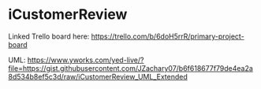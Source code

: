 # iCustomerReview

Linked Trello board here: https://trello.com/b/6doH5rrR/primary-project-board

 UML: https://www.yworks.com/yed-live/?file=https://gist.githubusercontent.com/JZachary07/b6f618677f79de4ea2a8d534b8ef5c3d/raw/iCustomerReview_UML_Extended
